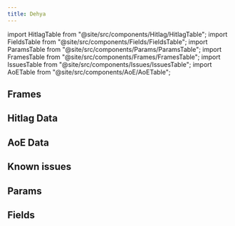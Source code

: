 ```yaml
---
title: Dehya
---
```


import HitlagTable from "@site/src/components/Hitlag/HitlagTable";
import FieldsTable from "@site/src/components/Fields/FieldsTable";
import ParamsTable from "@site/src/components/Params/ParamsTable";
import FramesTable from "@site/src/components/Frames/FramesTable";
import IssuesTable from "@site/src/components/Issues/IssuesTable";
import AoETable from "@site/src/components/AoE/AoETable";

## Frames

<FramesTable character="dehya" />

## Hitlag Data

<HitlagTable character="dehya" />

## AoE Data

<AoETable character="dehya" />

## Known issues

<IssuesTable character="dehya" />

## Params

<ParamsTable character="dehya" />

## Fields

<FieldsTable character="dehya" />